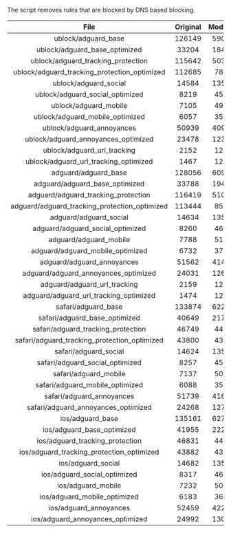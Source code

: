 The script removes rules that are blocked by DNS based blocking.


| File | Original | Modified |
|:----:|:-----:|:-----:|
| ublock/adguard_base | 126149 | 59018 |
| ublock/adguard_base_optimized | 33204 | 18431 |
| ublock/adguard_tracking_protection | 115642 | 50323 |
| ublock/adguard_tracking_protection_optimized | 112685 | 7874 |
| ublock/adguard_social | 14584 | 13518 |
| ublock/adguard_social_optimized | 8219 | 4560 |
| ublock/adguard_mobile | 7105 | 4974 |
| ublock/adguard_mobile_optimized | 6057 | 3547 |
| ublock/adguard_annoyances | 50939 | 40940 |
| ublock/adguard_annoyances_optimized | 23478 | 12390 |
| ublock/adguard_url_tracking | 2152 | 1283 |
| ublock/adguard_url_tracking_optimized | 1467 | 1280 |
| adguard/adguard_base | 128056 | 60991 |
| adguard/adguard_base_optimized | 33788 | 19442 |
| adguard/adguard_tracking_protection | 116419 | 51043 |
| adguard/adguard_tracking_protection_optimized | 113444 | 8581 |
| adguard/adguard_social | 14634 | 13575 |
| adguard/adguard_social_optimized | 8260 | 4603 |
| adguard/adguard_mobile | 7788 | 5152 |
| adguard/adguard_mobile_optimized | 6732 | 3718 |
| adguard/adguard_annoyances | 51562 | 41499 |
| adguard/adguard_annoyances_optimized | 24031 | 12693 |
| adguard/adguard_url_tracking | 2159 | 1290 |
| adguard/adguard_url_tracking_optimized | 1474 | 1287 |
| safari/adguard_base | 133874 | 62274 |
| safari/adguard_base_optimized | 40649 | 21706 |
| safari/adguard_tracking_protection | 46749 | 4465 |
| safari/adguard_tracking_protection_optimized | 43800 | 4322 |
| safari/adguard_social | 14624 | 13559 |
| safari/adguard_social_optimized | 8257 | 4590 |
| safari/adguard_mobile | 7137 | 5011 |
| safari/adguard_mobile_optimized | 6088 | 3578 |
| safari/adguard_annoyances | 51739 | 41601 |
| safari/adguard_annoyances_optimized | 24268 | 12772 |
| ios/adguard_base | 135161 | 62779 |
| ios/adguard_base_optimized | 41955 | 22210 |
| ios/adguard_tracking_protection | 46831 | 4472 |
| ios/adguard_tracking_protection_optimized | 43882 | 4329 |
| ios/adguard_social | 14682 | 13591 |
| ios/adguard_social_optimized | 8317 | 4604 |
| ios/adguard_mobile | 7232 | 5054 |
| ios/adguard_mobile_optimized | 6183 | 3618 |
| ios/adguard_annoyances | 52459 | 42214 |
| ios/adguard_annoyances_optimized | 24992 | 13074 |